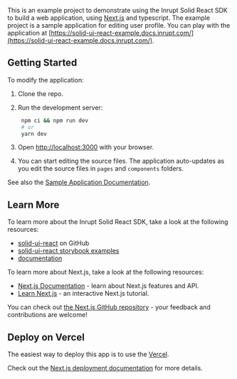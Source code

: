 This is an example project to demonstrate using the Inrupt Solid React SDK to build a web application, using [Next.js](https://nextjs.org/) and typescript.
The example project is a sample application for editing user profile. You can play with the application at [https://solid-ui-react-example.docs.inrupt.com/](https://solid-ui-react-example.docs.inrupt.com/).

## Getting Started

To modify the application:

1. Clone the repo.
2. Run the development server:

   ```bash
    npm ci && npm run dev
    # or
    yarn dev
   ```

3. Open [http://localhost:3000](http://localhost:3000) with your browser.

4. You can start editing the source files. The application auto-updates as you edit the source files in `pages` and `components` folders.

See also the [Sample Application Documentation](https://docs.inrupt.com/developer-tools/javascript/react-sdk/application/).

## Learn More

To learn more about the Inrupt Solid React SDK, take a look at the following resources:

- [solid-ui-react](https://github.com/inrupt/solid-ui-react) on GitHub
- [solid-ui-react storybook examples](https://solid-ui-react.vercel.app/?path=/story/*)
- [documentation](https://docs.inrupt.com/developer-tools/javascript/react-sdk/)

To learn more about Next.js, take a look at the following resources:

- [Next.js Documentation](https://nextjs.org/docs) - learn about Next.js features and API.
- [Learn Next.js](https://nextjs.org/learn) - an interactive Next.js tutorial.

You can check out [the Next.js GitHub repository](https://github.com/vercel/next.js/) - your feedback and contributions are welcome!

## Deploy on Vercel

The easiest way to deploy this app is to use the [Vercel](https://vercel.com/import?utm_medium=default-template&filter=next.js&utm_source=create-next-app&utm_campaign=create-next-app-readme).

Check out the [Next.js deployment documentation](https://nextjs.org/docs/deployment) for more details.
